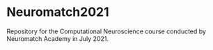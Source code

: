 # Neuromatch2021
Repository for the Computational Neuroscience course conducted by Neuromatch Academy in July 2021.
